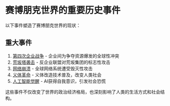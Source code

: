 # 赛博朋克世界的重要历史事件

以下事件塑造了赛博朋克世界的现状：

## 重大事件

1. [第四次企业战争](./第四次企业战争.md) - 企业间为争夺资源爆发的全球性冲突
2. [荒坂塔袭击](./荒坂塔袭击.md) - 反企业联盟对荒坂集团的标志性攻击
3. [网络崩溃](./网络崩溃.md) - 全球网络系统遭受毁灭性攻击
4. [义体革命](./义体革命.md) - 义体改造技术普及，改变人类社会
5. [人工智能觉醒](./人工智能觉醒.md) - AI获得自我意识，引发社会恐慌

这些事件不仅改变了世界的政治经济格局，也深刻影响了人类的生活方式和社会结构。
